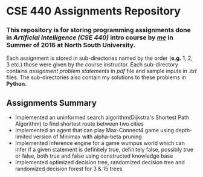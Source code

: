 # CSE 440 Assignments Repository

### This repository is for storing programming assignments done in ***Artificial Intelligence*** *(CSE 440)* intro course by ***[me](https://github.com/AsifulNobel)*** in Summer of 2016 at North South University.

Each assignment
is stored in sub-directories named by the order (**e.g.** 1, 2, 3 etc.) those were given by the course instructor. Each sub-directory contains *assignment problem statements* in *pdf* file and sample inputs in *.txt* files. The sub-directories also contain my solutions to these problems in **Python**.

## Assignments Summary
* Implemented an uninformed search algorithm(Dijkstra's Shortest Path Algorithm) to find shortest route between two cities
* Implemented an agent that can play Max-Connect4 game using depth-limited version of Minimax with alpha-beta pruning
* Implemented inference engine for a game wumpus world which can infer if a given statement is definitely true, definitely false, possibly true or false, both true and false using constructed knowledge base
* Implemented optimized decision tree, randomized decision tree and randomized decision forest for 3 & 15 trees

